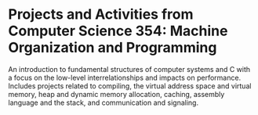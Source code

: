 # Projects and Activities from Computer Science 354: Machine Organization and Programming

An introduction to fundamental structures of computer systems and C with a focus on the low-level interrelationships and impacts on performance. Includes projects related to compiling, the virtual address space and virtual memory, heap and dynamic memory allocation, caching, assembly language and the stack, and communication and signaling.
